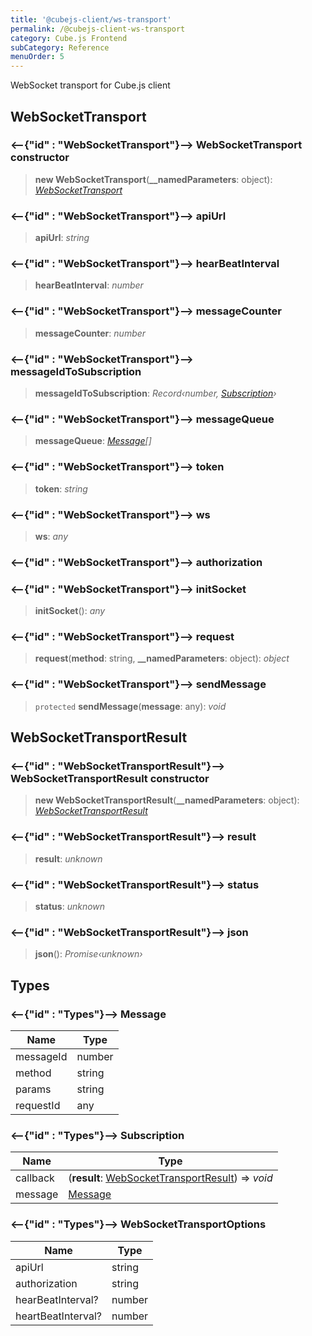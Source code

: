 ```yaml
---
title: '@cubejs-client/ws-transport'
permalink: /@cubejs-client-ws-transport
category: Cube.js Frontend
subCategory: Reference
menuOrder: 5
---
```


WebSocket transport for Cube.js client

## WebSocketTransport

### <--{"id" : "WebSocketTransport"}--> WebSocketTransport constructor

>  **new WebSocketTransport**(**__namedParameters**: object): *[WebSocketTransport](#web-socket-transport)*

### <--{"id" : "WebSocketTransport"}--> apiUrl

> **apiUrl**: *string*

### <--{"id" : "WebSocketTransport"}--> hearBeatInterval

> **hearBeatInterval**: *number*

### <--{"id" : "WebSocketTransport"}--> messageCounter

> **messageCounter**: *number*

### <--{"id" : "WebSocketTransport"}--> messageIdToSubscription

> **messageIdToSubscription**: *Record‹number, [Subscription](#types-subscription)›*

### <--{"id" : "WebSocketTransport"}--> messageQueue

> **messageQueue**: *[Message](#types-message)[]*

### <--{"id" : "WebSocketTransport"}--> token

> **token**: *string*

### <--{"id" : "WebSocketTransport"}--> ws

> **ws**: *any*

### <--{"id" : "WebSocketTransport"}--> authorization

### <--{"id" : "WebSocketTransport"}--> initSocket

>  **initSocket**(): *any*

### <--{"id" : "WebSocketTransport"}--> request

>  **request**(**method**: string, **__namedParameters**: object): *object*

### <--{"id" : "WebSocketTransport"}--> sendMessage

> `protected` **sendMessage**(**message**: any): *void*

## WebSocketTransportResult

### <--{"id" : "WebSocketTransportResult"}--> WebSocketTransportResult constructor

>  **new WebSocketTransportResult**(**__namedParameters**: object): *[WebSocketTransportResult](#result)*

### <--{"id" : "WebSocketTransportResult"}--> result

> **result**: *unknown*

### <--{"id" : "WebSocketTransportResult"}--> status

> **status**: *unknown*

### <--{"id" : "WebSocketTransportResult"}--> json

>  **json**(): *Promise‹unknown›*

## Types

### <--{"id" : "Types"}--> Message

Name | Type |
------ | ------ |
messageId | number |
method | string |
params | string |
requestId | any |

### <--{"id" : "Types"}--> Subscription

Name | Type |
------ | ------ |
callback |  (**result**: [WebSocketTransportResult](#result)) => *void* |
message | [Message](#types-message) |

### <--{"id" : "Types"}--> WebSocketTransportOptions

Name | Type |
------ | ------ |
apiUrl | string |
authorization | string |
hearBeatInterval? | number |
heartBeatInterval? | number |
